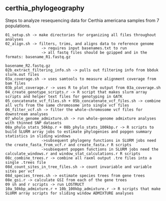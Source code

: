 ## certhia_phylogeography

Steps to analyze resequencing data for Certhia americana samples from 7 populations. 

    01_setup.sh -> make directories for organizing all files throughout analyses
    02_align.sh -> filters, trims, and aligns data to reference genome
                    -> requires input basenames.txt to run 
                    -> all fastq files should be gzipped and in the formats: basename_R1.fastq.gz
                                                                             basename_R2.fastq.gz
    02b_extract_filtering_info.sh -> pulls out filtering info from bbduk slurm.out files
    03a_coverage.sh -> uses samtools to measure alignment coverage from bam files
    03b_plot_coverage.r -> uses R to plot the output from 03a_coverage.sh
    04_create_genotype_scripts.r -> R script that makes slurm array scripts and helper text files for genotyping in GATK
    05_concatenate_vcf_files.sh + 05b_concatenate_vcf_files.sh -> combine all vcfs from the same chromosome into single vcf files
    06_filter_vcf.sh -> filter the whole-chromosome vcf files for downstream analyses
    07_whole_genome_admixture.sh -> run whole-genome admixture analyses with thinned SNP datasets
    08a_phylo_stats_50kbp.r + 08b_phylo_stats_100kbp.r -> R scripts to build SLURM array jobs to estimate phylogenies and popgen summary statistics in sliding windows
                    ->subsequent phylogeny functions in SLURM jobs need the create_fasta_from_vcf.r and create_fasta.r R scripts
                    ->subsequent popgen functions in SLURM jobs need the calculate_windows.r and window_stat_calculations.r R scripts
    08c_combine_trees.r -> combine all raxml output .tre files into a single .trees file
    08d_count_sites_in_tree_files.sh -> count invariable and variable sites per vcf
    08d_species_trees.sh -> estimate species trees from gene trees
    08e_gsi.r -> calculate GSI from each of the gene trees
    09 sh and r scripts -> run LOSTRUCT
    10a_50kbp_admixture.r + 10b_100kbp_admixture.r -> R scripts that make SLURM array scripts for sliding window ADMIXTURE analyses
    
    
    
    
    
    
    
    
    
    
    
    
    
